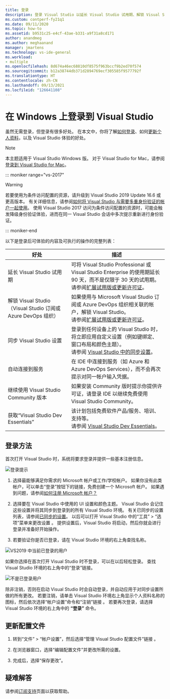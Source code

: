 ```yaml
---
title: 登录
description: 登录 Visual Studio 以延长 Visual Studio 试用期、解锁 Visual Studio 等等
ms.custom: contperf-fy21q1
ms.date: 09/11/2020
ms.topic: how-to
ms.assetid: b9531c25-e4cf-43ae-b331-a9f31a8cd171
author: anandmeg
ms.author: meghaanand
manager: jmartens
ms.technology: vs-ide-general
ms.workload:
- multiple
ms.openlocfilehash: 8d674a46ec68810df8575f963bccf9b2ed70f574
ms.sourcegitcommit: b12a38744db371d2894769ecf305585f9577792f
ms.translationtype: HT
ms.contentlocale: zh-CN
ms.lasthandoff: 09/13/2021
ms.locfileid: "126641108"
---
```

# <a name="sign-in-to-visual-studio-on-windows"></a>在 Windows 上登录到 Visual Studio 

虽然无需登录，但登录有很多好处。 在本文中，你将了解[如何登录](#how-to-sign-in)、如何[更新个人资料](#update-your-profile)，以及 Visual Studio 体验的好处。 

> [!NOTE]
> 本主题适用于 Visual Studio  Windows 版。 对于 Visual Studio for Mac，请参阅[登录到 Visual Studio for Mac](/visualstudio/mac/signing-in)。

::: moniker range="vs-2017"

> [!WARNING]
> 若要使用为条件访问配置的资源，请升级到 Visual Studio 2019 Update 16.6 或更高版本。 有关详细信息，请参阅[如何将 Visual Studio 与需要多重身份验证的帐户一起使用](work-with-multi-factor-authentication.md)。
> 使用 Visual Studio 2017 访问为条件访问配置的资源时，可能会触发降级身份验证体验，进而在同一 Visual Studio 会话中多次提示重新进行身份验证。 
> 
::: moniker-end

以下是登录后可体验的内容及可执行的操作的完整列表：

|好处|描述|
|---|---|
|延长 Visual Studio 试用期|可将 Visual Studio Professional 或 Visual Studio Enterprise 的使用期延长 90 天，而不是仅限于 30 天的试用期。 <br/>请参阅[扩展试用版或更新许可证](../ide/how-to-unlock-visual-studio.md)。|
|解锁 Visual Studio（Visual Studio 订阅或 Azure DevOps 组织）|如果使用与 Microsoft Visual Studio 订阅或 Azure DevOps 组织相关联的帐户，解锁 Visual Studio。<br/>请参阅[扩展试用版或更新许可证](../ide/how-to-unlock-visual-studio.md)。|
|同步 Visual Studio 设置|登录到任何设备上的 Visual Studio 时，将立即应用自定义设置（例如键绑定、窗口布局和颜色主题）。 <br/>请参阅 [Visual Studio 中的同步设置](../ide/synchronized-settings-in-visual-studio.md)。|
|自动连接到服务|在 IDE 中连接到服务（如 Azure 和 Azure DevOps Services），而不会再次提示对同一帐户输入凭据。|
|继续使用 Visual Studio Community 版本|如果安装 Community 版时提示你提供许可证，请登录 IDE 以继续免费使用 Visual Studio Community。 |
|获取“Visual Studio Dev Essentials”|该计划包括免费软件产品/服务、培训、支持等。 <br/>请参阅 [Visual Studio Dev Essentials](https://visualstudio.microsoft.com/dev-essentials/)。|


## <a name="how-to-sign-in"></a>登录方法 

首次打开 Visual Studio 时，系统将要求登录并提供一些基本注册信息。

![登录提示](../ide/media/vs2019_signinpopup.png)

1. 选择最能够满足你需求的 Microsoft 帐户或工作/学校帐户。 如果你没有此类帐户，可以单击“登录”按钮下的链接，免费创建一个 Microsoft 帐户。 如果遇到问题，请参阅[如何注册 Microsoft 帐户？](https://support.microsoft.com/help/4026324/microsoft-account-how-to-create)

2. 选择要在 Visual Studio 中使用的 UI 设置和颜色主题。 Visual Studio 会记住这些设置并将其同步到登录到的所有 Visual Studio 环境。 有关已同步的设置列表，请参阅[已同步的设置](../ide/synchronized-settings-in-visual-studio.md)。 以后可以打开 Visual Studio 中的“工具” > “选项”菜单来更改设置 。
   提供设置后，Visual Studio 将启动，然后你就会进行登录并准备好开始操作。 
   
1. 若要验证你是否已登录，请在 Visual Studio 环境的右上角查找名称。

![VS2019 中当前已登录的用户](../ide/media/vs2019_username.png)

如果你选择在首次打开 Visual Studio 时不登录，可以在以后轻松登录。 查找 Visual Studio 环境的右上角中的“登录”链接。

![不是已登录用户](../ide/media/vs2019_usernotsignedin.png)

除非注销，否则在启动 Visual Studio 时会自动登录，并自动应用于对同步设置所做的所有更改。 若要注销，请单击 Visual Studio 环境右上角显示个人资料名称的图标，然后依次选择“帐户设置”命令和“注销”链接 。 若要再次登录，请选择 Visual Studio 环境的右上角中的 **“登录”** 命令。

## <a name="update-your-profile"></a>更新配置文件

1. 转到“文件” > “帐户设置”，然后选择“管理 Visual Studio 配置文件”链接  。

1. 在浏览器窗口，选择“编辑配置文件”并更改所需的设置。

1. 完成后，选择“保存更改”。

## <a name="troubleshooting"></a>疑难解答

请参阅[订阅支持](https://visualstudio.microsoft.com/subscriptions/support/)页面以获取帮助。
